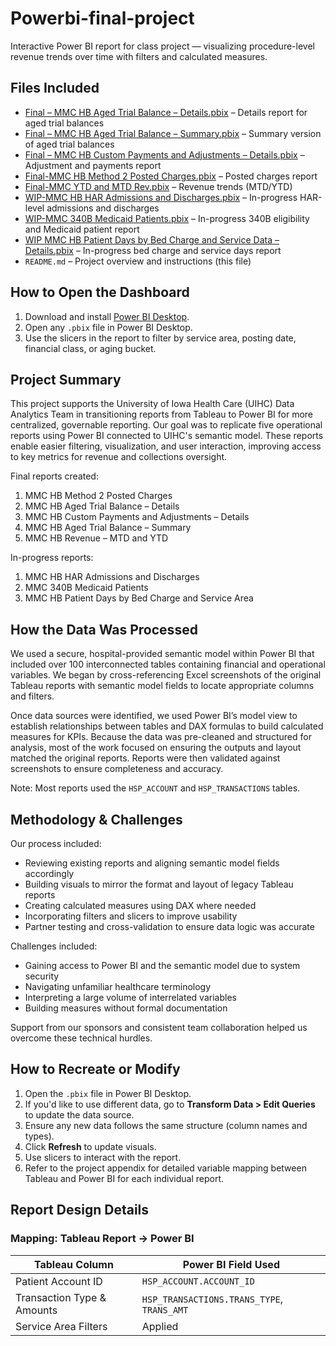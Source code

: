 # Powerbi-final-project

Interactive Power BI report for class project — visualizing procedure-level revenue trends over time with filters and calculated measures.

## Files Included

- [Final – MMC HB Aged Trial Balance – Details.pbix](./Final%20–%20MMC%20HB%20Aged%20Trial%20Balance%20–%20Details.pbix) – Details report for aged trial balances  
- [Final – MMC HB Aged Trial Balance – Summary.pbix](./Final%20–%20MMC%20HB%20Aged%20Trial%20Balance%20–%20Summary.pbix) – Summary version of aged trial balances  
- [Final – MMC HB Custom Payments and Adjustments – Details.pbix](./Final%20–%20MMC%20HB%20Custom%20Payments%20and%20Adjustments%20–%20Details.pbix) – Adjustment and payments report  
- [Final-MMC HB Method 2 Posted Charges.pbix](./Final-MMC%20HB%20Method%202%20Posted%20Charges.pbix) – Posted charges report  
- [Final-MMC YTD and MTD Rev.pbix](./Final-MMC%20YTD%20and%20MTD%20Rev.pbix) – Revenue trends (MTD/YTD)  
- [WIP-MMC HB HAR Admissions and Discharges.pbix](./WIP-MMC%20HB%20HAR%20Admissions%20and%20Discharges.pbix) – In-progress HAR-level admissions and discharges  
- [WIP-MMC 340B Medicaid Patients.pbix](./WIP-MMC%20340B%20Medicaid%20Patients.pbix) – In-progress 340B eligibility and Medicaid patient report  
- [WIP MMC HB Patient Days by Bed Charge and Service Data – Details.pbix](./WIP%20MMC%20HB%20Patient%20Days%20by%20Bed%20Charge%20and%20Service%20Data%20–%20Details.pbix) – In-progress bed charge and service days report  
- `README.md` – Project overview and instructions (this file)

## How to Open the Dashboard

1. Download and install [Power BI Desktop](https://powerbi.microsoft.com/desktop/).
2. Open any `.pbix` file in Power BI Desktop.
3. Use the slicers in the report to filter by service area, posting date, financial class, or aging bucket.

## Project Summary

This project supports the University of Iowa Health Care (UIHC) Data Analytics Team in transitioning reports from Tableau to Power BI for more centralized, governable reporting. Our goal was to replicate five operational reports using Power BI connected to UIHC's semantic model. These reports enable easier filtering, visualization, and user interaction, improving access to key metrics for revenue and collections oversight.

Final reports created:

1. MMC HB Method 2 Posted Charges  
2. MMC HB Aged Trial Balance – Details  
3. MMC HB Custom Payments and Adjustments – Details  
4. MMC HB Aged Trial Balance – Summary  
5. MMC HB Revenue – MTD and YTD

In-progress reports:

1. MMC HB HAR Admissions and Discharges  
2. MMC 340B Medicaid Patients  
3. MMC HB Patient Days by Bed Charge and Service Area  

## How the Data Was Processed

We used a secure, hospital-provided semantic model within Power BI that included over 100 interconnected tables containing financial and operational variables. We began by cross-referencing Excel screenshots of the original Tableau reports with semantic model fields to locate appropriate columns and filters.

Once data sources were identified, we used Power BI’s model view to establish relationships between tables and DAX formulas to build calculated measures for KPIs. Because the data was pre-cleaned and structured for analysis, most of the work focused on ensuring the outputs and layout matched the original reports. Reports were then validated against screenshots to ensure completeness and accuracy.

Note: Most reports used the `HSP_ACCOUNT` and `HSP_TRANSACTIONS` tables.

## Methodology & Challenges

Our process included:

- Reviewing existing reports and aligning semantic model fields accordingly  
- Building visuals to mirror the format and layout of legacy Tableau reports  
- Creating calculated measures using DAX where needed  
- Incorporating filters and slicers to improve usability  
- Partner testing and cross-validation to ensure data logic was accurate  

Challenges included:

- Gaining access to Power BI and the semantic model due to system security  
- Navigating unfamiliar healthcare terminology  
- Interpreting a large volume of interrelated variables  
- Building measures without formal documentation  

Support from our sponsors and consistent team collaboration helped us overcome these technical hurdles.

## How to Recreate or Modify

1. Open the `.pbix` file in Power BI Desktop.  
2. If you'd like to use different data, go to **Transform Data > Edit Queries** to update the data source.  
3. Ensure any new data follows the same structure (column names and types).  
4. Click **Refresh** to update visuals.  
5. Use slicers to interact with the report.  
6. Refer to the project appendix for detailed variable mapping between Tableau and Power BI for each individual report.

## Report Design Details

### Mapping: Tableau Report → Power BI

| Tableau Column                        | Power BI Field Used                        |
|--------------------------------------|--------------------------------------------|
| Patient Account ID                   | `HSP_ACCOUNT.ACCOUNT_ID`                   |
| Transaction Type & Amounts          | `HSP_TRANSACTIONS.TRANS_TYPE`, `TRANS_AMT` |
| Service Area Filters                 | Applied



